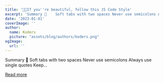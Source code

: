 ```yaml
---
title: '💅🏻If you''re beautiful, follow this JS Code Style'
excerpt: 'Summary 📑    Soft tabs with two spaces Never use semicolons Always use single quotes Keep...'
date: '2023-01-01'
coverImage: ''
author:
  name: Koders
  picture: "assets/blog/authors/koders.png"
ogImage:
  url: ''
---
```


Summary 📑    Soft tabs with two spaces Never use semicolons Always use single quotes Keep...

[Read more](https://dev.to/pulkitsingh/if-youre-beautiful-follow-this-js-code-style-3m99)
